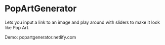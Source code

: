 # PopArtGenerator
Lets you input a link to an image and play around with sliders to make it look like Pop Art.

Demo:
popartgenerator.netlify.com
